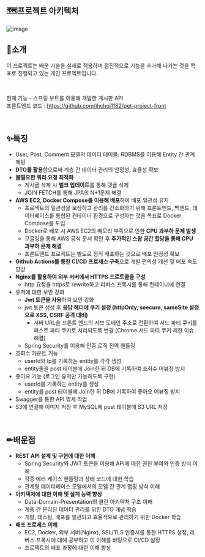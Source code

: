 ## 🗺프로젝트 아키텍처

![image](https://github.com/jhchoi1182/pet-project-front/assets/116577489/9d9e9a3e-ef7f-4032-a656-401389b101dc)

## 🎉소개
이 프로젝트는 배운 기술을 실제로 적용하며 점진적으로 기능을 추가해 나가는 것을 목표로 진행되고 있는 개인 프로젝트입니다.

<br>

현재 기능 - 스프링 부트를 이용해 개발한 게시판 API   
프론트엔드 코드 : https://github.com/jhchoi1182/pet-project-front

<br>

## ✨특징
* User, Post, Comment 모델의 데이터 테이블: RDBMS를 이용해 Entity 간 관계 매핑
* **DTO를 활용**함으로써 계층 간 데이터 관리의 안정성, 효율성 확보
* **불필요한 쿼리 요청 최적화**
  * 게시글 삭제 시 **벌크 업데이트**를 통해 댓글 삭제
  * JOIN FETCH를 통해 JPA의 N+1문제 해결
* **AWS EC2, Docker Compose를 이용해 배포**하여 배포 일관성 유지
  * 프로젝트의 일관성을 보장하고 관리를 간소화하기 위해 프론트엔드, 백엔드, 데이터베이스를 통합된 컨테이너 환경으로 구성하는 것을 목표로 Docker Compose를 도입
  * Docker로 배포 시 AWS EC2의 메모리 부족으로 인한 **CPU 과부하 문제 발생**
  * 구글링을 통해 AWS 공식 문서 확인 후 **추가적인 스왑 공간 할당을 통해 CPU 과부하 문제 해결**
  * 프론트엔드 프로젝트는 별도로 정적 배포하는 것으로 배포 안정성 확보
* **Github Actions를 통한 CI/CD 프로세스 구축**으로 개발 편의성 개선 및 배포 속도 향상
* **Nginx를 활용하여 외부 서버에서 HTTPS 프로토콜을 구성**
  * http 요청을 https로 rewrite하고 리버스 프록시를 통해 컨테이너에 연결
* 유저에 대한 보안 강화
  * **Jwt 토큰을 사용**하여 보안 강화
  * jwt 토큰 생성 후 **응답 헤더에 쿠키 설정 (httpOnly, seecure, sameSite 설정으로 XSS, CSRF 공격 대비)**
    * 서버 URL을 프론트 엔드의 서브 도메인 주소로 전환하여 서드 파티 쿠키를 퍼스트 파티 쿠키로 처리되도록 변경 (Chrome 서드 파티 쿠키 제한 이슈 해결)
  * Spring Security를 이용해 인증 로직 전역 핸들링
* 조회수 카운트 기능
  * userId와 Ip를 기록하는 entity를 각각 생성 
  * entity들을 post 테이블에 Join한 뒤 DB에 기록하여 조회수 어뷰징 방지
* 좋아요 기능 (로그인 유저만 가능하도록 구현)
  * userId를 기록하는 entity를 생성
  * entity를 post 테이블에 Join한 뒤 DB에 기록하여 좋아요 어뷰징 방지
* Swagger를 통한 API 명세 작업
* S3에 연결해 이미지 저장 후 MySQL에 post 테이블에 S3 URL 저장

<br>

## ✏배운점
* **REST API 설계 및 구현에 대한 이해**
  * Spring Security와 JWT 토큰을 이용해 API에 대한 권한 부여와 인증 방식 이해
  * 각종 에러 케이스 핸들링과 상태 코드에 대한 학습
  * 관계형 데이터베이스 모델에서의 모델 간 관계 맵핑 방식 이해
* **아키텍처에 대한 이해 및 설계 능력 향상**
  * Data-Domain-Presentation의 클린 아키텍처 구조 이해 
  * 계층 간 분리된 데이터 관리를 위한 DTO 개념 학습
  * 개발, 테스팅, 배포를 일관되고 효율적으로 관리하기 위한 Docker 학습
* **배포 프로세스 이해**
  * EC2, Docker, 외부 서버(Nginx), SSL/TLS 인증서를 통한 HTTPS 설정, 리버스 프록시에 대해 공부하고 이 이해를 바탕으로 CI/CD 설정
  * 프로젝트의 배포 과정에 대한 이해 향상
